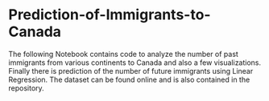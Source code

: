 # Prediction-of-Immigrants-to-Canada
The following Notebook contains code to analyze the number of past immigrants from various continents to Canada and also a few
visualizations. Finally there is prediction of the number of future immigrants using Linear Regression. The dataset can be 
found online and is also contained in the repository. 
